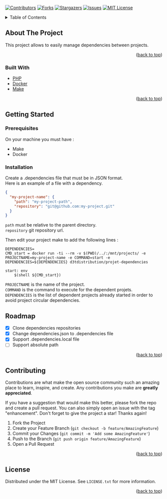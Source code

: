 <div id="top"></div>

[![Contributors][contributors-shield]][contributors-url]
[![Forks][forks-shield]][forks-url]
[![Stargazers][stars-shield]][stars-url]
[![Issues][issues-shield]][issues-url]
[![MIT License][license-shield]][license-url]

<!-- TABLE OF CONTENTS -->
<details>
  <summary>Table of Contents</summary>
  <ol>
    <li>
      <a href="#about-the-project">About The Project</a>
      <ul>
        <li><a href="#built-with">Built With</a></li>
      </ul>
    </li>
    <li>
      <a href="#getting-started">Getting Started</a>
      <ul>
        <li><a href="#prerequisites">Prerequisites</a></li>
        <li><a href="#installation">Installation</a></li>
      </ul>
    </li>
    <li><a href="#roadmap">Roadmap</a></li>
    <li><a href="#contributing">Contributing</a></li>
    <li><a href="#license">License</a></li>
    <li><a href="#contact">Contact</a></li>
    <li><a href="#acknowledgments">Acknowledgments</a></li>
  </ol>
</details>

## About The Project

This project allows to easily manage dependencies between projects.

<p align="right">(<a href="#top">back to top</a>)</p>

### Built With

* [PHP](https://www.php.net/)
* [Docker](https://www.docker.com/)
* [Make](https://www.gnu.org/software/make/)

<p align="right">(<a href="#top">back to top</a>)</p>

## Getting Started

### Prerequisites

On your machine you must have :
- Make
- Docker
  
### Installation

Create a .dependencies file that must be in JSON format.<br />
Here is an example of a file with a dependency.

```json
{
  "my-project-name": {
    "path": "my-project-path",
    "repository": "git@github.com:my-project.git"
  }
}
```

`path` must be relative to the parent directory.<br />
`repository` git repository url.

Then edit your project make to add the following lines :

```make
DEPENDENCIES=
CMD_start = docker run -ti --rm -v $(PWD)/../:/mnt/projects/ -e PROJECTNAME=my-project-name -e COMMAND=start -e DEPENDENCIES=${DEPENDENCIES} d3tdistribution/projet-dependencies

start: env
	$(shell ${CMD_start})
```

`PROJECTNAME` is the name of the project.<br />
`COMMAND` is the command to execute for the dependent projets.<br />
`DEPENDENCIES` is the list of dependent projects already started in order to avoid project circular dependencies.

<!-- ROADMAP -->
## Roadmap

- [x] Clone dependencies repositories
- [x] Change dependencies.json to .dependencies file
- [x] Support .dependencies.local file
- [ ] Support absolute path

<p align="right">(<a href="#top">back to top</a>)</p>

<!-- CONTRIBUTING -->
## Contributing

Contributions are what make the open source community such an amazing place to learn, inspire, and create. Any contributions you make are **greatly appreciated**.

If you have a suggestion that would make this better, please fork the repo and create a pull request. You can also simply open an issue with the tag "enhancement".
Don't forget to give the project a star! Thanks again!

1. Fork the Project
2. Create your Feature Branch (`git checkout -b feature/AmazingFeature`)
3. Commit your Changes (`git commit -m 'Add some AmazingFeature'`)
4. Push to the Branch (`git push origin feature/AmazingFeature`)
5. Open a Pull Request

<p align="right">(<a href="#top">back to top</a>)</p>

<!-- LICENSE -->
## License

Distributed under the MIT License. See `LICENSE.txt` for more information.

<p align="right">(<a href="#top">back to top</a>)</p>


[contributors-shield]: https://img.shields.io/github/contributors/D3T-Distribution/project-dependencies.svg?style=for-the-badge
[contributors-url]: https://github.com/D3T-Distribution/project-dependencies/graphs/contributors
[forks-shield]: https://img.shields.io/github/forks/D3T-Distribution/project-dependencies.svg?style=for-the-badge
[forks-url]: https://github.com/D3T-Distribution/project-dependencies/network/members
[stars-shield]: https://img.shields.io/github/stars/D3T-Distribution/project-dependencies.svg?style=for-the-badge
[stars-url]: https://github.com/D3T-Distribution/project-dependencies/stargazers
[issues-shield]: https://img.shields.io/github/issues/D3T-Distribution/project-dependencies.svg?style=for-the-badge
[issues-url]: https://github.com/D3T-Distribution/project-dependencies/issues
[license-shield]: https://img.shields.io/github/license/D3T-Distribution/project-dependencies.svg?style=for-the-badge
[license-url]: https://github.com/D3T-Distribution/project-dependencies/blob/master/LICENSE.txt